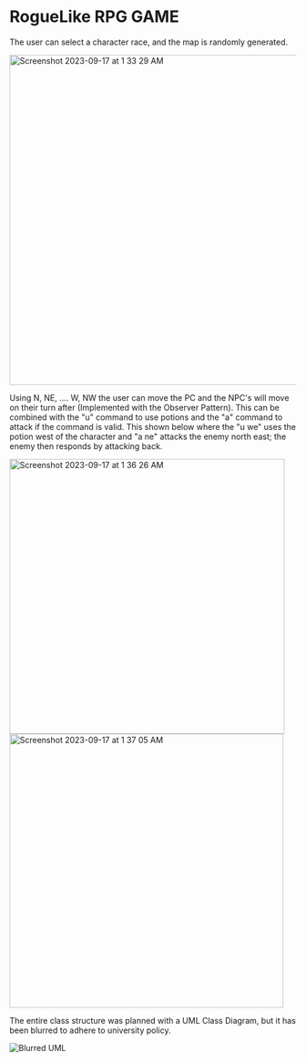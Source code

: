 # RogueLike RPG GAME

The user can select a character race, and the map is randomly generated.
  
  <img width="580" alt="Screenshot 2023-09-17 at 1 33 29 AM" src="https://github.com/Anraj-J/DungeonCrawlerRPG/assets/86089564/6eec318f-0078-47cb-8fd4-b423b0b18bed">

Using N, NE, .... W, NW the user can move the PC and the NPC's will move on their turn after (Implemented with the Observer Pattern). This can be combined with the "u" command to use potions and the "a" command to attack if the command is valid. This shown below where the "u we" uses the potion west of the character and "a ne" attacks the enemy north east; the enemy then responds by attacking back.

<img width="483" alt="Screenshot 2023-09-17 at 1 36 26 AM" src="https://github.com/Anraj-J/DungeonCrawlerRPG/assets/86089564/b7685a54-9dd6-4c85-8a18-d7e5034d7be5">

<img width="481" alt="Screenshot 2023-09-17 at 1 37 05 AM" src="https://github.com/Anraj-J/DungeonCrawlerRPG/assets/86089564/066c91f5-1dfd-4999-b5b7-f81d8169f0ab">

The entire class structure was planned with a UML Class Diagram, but it has been blurred to adhere to university policy.

![Blurred UML](https://github.com/Anraj-J/DungeonCrawlerRPG/assets/86089564/25bf4dfb-ac0a-4388-92fd-ab0915b19326)


